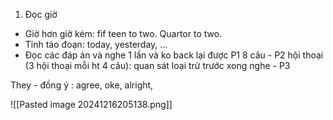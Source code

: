 
1. Đọc giờ 
- Giờ hơn giờ kém: fif teen to two. Quartor to two. 
- Tỉnh táo đoạn: today, yesterday, ...
- Đọc các đáp án và nghe 1 lần và ko back lại được 
P1 8 câu - P2 hội thoại (3 hội thoại mỗi ht 4 câu): quan sát loại trừ trước xong nghe - P3 

They - đồng ý : agree, oke, alright, 

![[Pasted image 20241216205138.png]]


